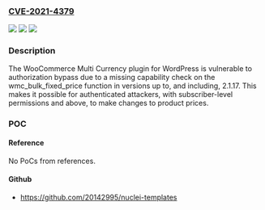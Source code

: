 ### [CVE-2021-4379](https://cve.mitre.org/cgi-bin/cvename.cgi?name=CVE-2021-4379)
![](https://img.shields.io/static/v1?label=Product&message=WooCommerce%20Multi%20Currency&color=blue)
![](https://img.shields.io/static/v1?label=Version&message=*%3C%3D%202.1.17%20&color=brighgreen)
![](https://img.shields.io/static/v1?label=Vulnerability&message=CWE-862%20Missing%20Authorization&color=brighgreen)

### Description

The WooCommerce Multi Currency plugin for WordPress is vulnerable to authorization bypass due to a missing capability check on the wmc_bulk_fixed_price function in versions up to, and including, 2.1.17. This makes it possible for authenticated attackers, with subscriber-level permissions and above, to make changes to product prices.

### POC

#### Reference
No PoCs from references.

#### Github
- https://github.com/20142995/nuclei-templates

